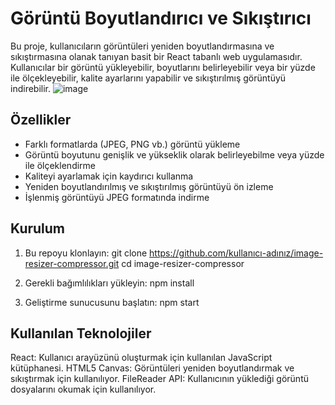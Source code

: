 # Görüntü Boyutlandırıcı ve Sıkıştırıcı

Bu proje, kullanıcıların görüntüleri yeniden boyutlandırmasına ve sıkıştırmasına olanak tanıyan basit bir React tabanlı web uygulamasıdır. Kullanıcılar bir görüntü yükleyebilir, boyutlarını belirleyebilir veya bir yüzde ile ölçekleyebilir, kalite ayarlarını yapabilir ve sıkıştırılmış görüntüyü indirebilir.
![image](https://github.com/user-attachments/assets/680724d5-0551-4051-adbe-5d6c432dfb04)


## Özellikler

- Farklı formatlarda (JPEG, PNG vb.) görüntü yükleme
- Görüntü boyutunu genişlik ve yükseklik olarak belirleyebilme veya yüzde ile ölçeklendirme
- Kaliteyi ayarlamak için kaydırıcı kullanma
- Yeniden boyutlandırılmış ve sıkıştırılmış görüntüyü ön izleme
- İşlenmiş görüntüyü JPEG formatında indirme


## Kurulum

1. Bu repoyu klonlayın:
   git clone https://github.com/kullanıcı-adınız/image-resizer-compressor.git
   cd image-resizer-compressor
   
2. Gerekli bağımlılıkları yükleyin:
    npm install
   
4. Geliştirme sunucusunu başlatın:
    npm start

 ## Kullanılan Teknolojiler
React: Kullanıcı arayüzünü oluşturmak için kullanılan JavaScript kütüphanesi.
HTML5 Canvas: Görüntüleri yeniden boyutlandırmak ve sıkıştırmak için kullanılıyor.
FileReader API: Kullanıcının yüklediği görüntü dosyalarını okumak için kullanılıyor.
